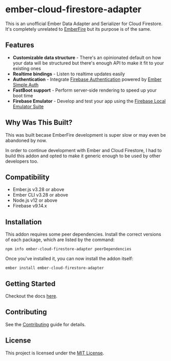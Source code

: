 # ember-cloud-firestore-adapter

This is an unofficial Ember Data Adapter and Serializer for Cloud Firestore. It's completely unrelated to [EmberFire](https://github.com/firebase/emberfire) but its purpose is of the same.

Features
------------------------------------------------------------------------------

- **Customizable data structure** - There's an opinionated default on how your data will be structured but there's enough API to make it fit to your existing ones
- **Realtime bindings** - Listen to realtime updates easily
- **Authentication** - Integrate [Firebase Authentication](https://firebase.google.com/products/auth/) powered by [Ember Simple Auth](https://github.com/simplabs/ember-simple-auth)
- **FastBoot support** - Perform server-side rendering to speed up your boot time
- **Firebase Emulator** - Develop and test your app using the [Firebase Local Emulator Suite](https://firebase.google.com/docs/emulator-suite)

Why Was This Built?
------------------------------------------------------------------------------

This was built becase EmberFire development is super slow or may even be abandoned by now.

In order to continue development with Ember and Cloud Firestore, I had to build this addon and opted to make it generic enough to be used by other developers too.

## Compatibility

* Ember.js v3.28 or above
* Ember CLI v3.28 or above
* Node.js v12 or above
* Firebase v9.14.x

## Installation

This addon requires some peer dependencies. Install the correct versions of each package, which are listed by the command:

```
npm info ember-cloud-firestore-adapter peerDependencies
```

Once you've installed it, you can now install the addon itself:

```
ember install ember-cloud-firestore-adapter
```

Getting Started
------------------------------------------------------------------------------

Checkout the docs [here](docs/getting-started.md).

## Contributing

See the [Contributing](CONTRIBUTING.md) guide for details.


## License

This project is licensed under the [MIT License](LICENSE.md).
